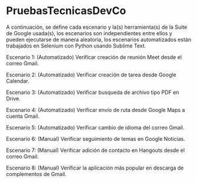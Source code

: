 # PruebasTecnicasDevCo

A continuación, se define cada escenario y la(s) herramienta(s) de la Suite de Google usada(s),
los escenarios son independientes entre ellos y pueden ejecutarse de manera aleatoria, 
los escenarios automatizados están trabajados en Selenium con Python usando Sublime Text.

Escenario 1: (Automatizado) Verificar creación de reunión Meet desde el correo Gmail.

Escenario 2: (Automatizado) Verificar creación de tarea desde Google Calendar.

Escenario 3: (Automatizado) Verificar busqueda de archivo tipo PDF en Drive.

Escenario 4: (Automatizado) Verificar envío de ruta desde Google Maps a cuenta Gmail.

Escenario 5: (Automatizado) Verificar cambio de idioma del correo Gmail.

Escenario 6: (Manual) Verificar seguimiento de temas en Google Noticias.

Escenario 7: (Manual) Verificar adición de contacto en Hangouts desde el correo Gmail.

Escenario 8: (Manual) Verificar la aplicación más popular en descarga de complementos de Gmail.
